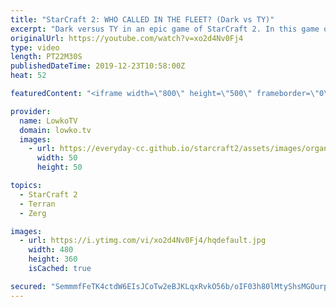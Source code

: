 ```yaml
---
title: "StarCraft 2: WHO CALLED IN THE FLEET? (Dark vs TY)"
excerpt: "Dark versus TY in an epic game of StarCraft 2. In this game of top-level StarCraft we see TY play a different approach than most Terrans do at this level. A lot of Terran players enjoy playing a late-game composition based around the Thor at the moment, but TY decides to focus on a Battlecruiser army"
originalUrl: https://youtube.com/watch?v=xo2d4Nv0Fj4
type: video
length: PT22M30S
publishedDateTime: 2019-12-23T10:58:00Z
heat: 52

featuredContent: "<iframe width=\"800\" height=\"500\" frameborder=\"0\" src=\"https://www.youtube.com/embed/xo2d4Nv0Fj4\" allow=\"accelerometer; autoplay; encrypted-media; gyroscope; picture-in-picture\" allowfullscreen></iframe>"

provider:
  name: LowkoTV
  domain: lowko.tv
  images:
    - url: https://everyday-cc.github.io/starcraft2/assets/images/organizations/lowko.tv-50x50.jpg
      width: 50
      height: 50

topics:
  - StarCraft 2
  - Terran
  - Zerg

images:
  - url: https://i.ytimg.com/vi/xo2d4Nv0Fj4/hqdefault.jpg
    width: 480
    height: 360
    isCached: true

secured: "SemmmfFeTK4ctdW6EIsJCoTw2eBJKLqxRvkO56b/oIF03h80lMtyShsMGOurpx1SGR+AtxUWKFWsGbLAj2IF7PHlAwsnBNhZZOVdsEyMNj8MlYVl11RO4Z7tLDIW6pqmvsVHe3PavXt+ab6XGf6quOLT1ZOxbOleOskMMPgBsuhdJAtLCpkDCGFF/DwPJTQ/ZLy5IH1v1EUgJ5mvxvRe2eMIGDZ9ARjoKdxyGCu+U3mHQyskKvif/jqG25A8OdWj0lxhvO3hiVGv2geBTDFuFuq4EJIMWp+Hs0o/SeBiuG6zjqzR0tVe/jPIrfOsQO/QZjrkxmuS4u2L/4gB/B76gWq2ZOuHMVO+Is8oPlabZ+fycoKDIER6nW9TJ5OTe6YYSuK568gs18UHbXVzdeqnxdMCj00TubAaHq/Sp3SsYAu6PdIWppdLhIK+rR1GR9jU;93Rv2UsVCAqtwbiAU8xB7Q=="
---
```


